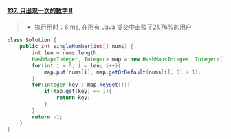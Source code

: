 #### [137. 只出现一次的数字 II](https://leetcode-cn.com/problems/single-number-ii/)

> - 执行用时：6 ms, 在所有 Java 提交中击败了21.76%的用户

```java
class Solution {
    public int singleNumber(int[] nums) {
        int len = nums.length;
        HashMap<Integer, Integer> map = new HashMap<Integer, Integer>();
        for(int i = 0; i < len; i++){
            map.put(nums[i], map.getOrDefault(nums[i], 0) + 1);
        }
        for(Integer key : map.keySet()){
            if(map.get(key) == 1){
                return key;
            }
        }
        return -1;
    }
}
```

